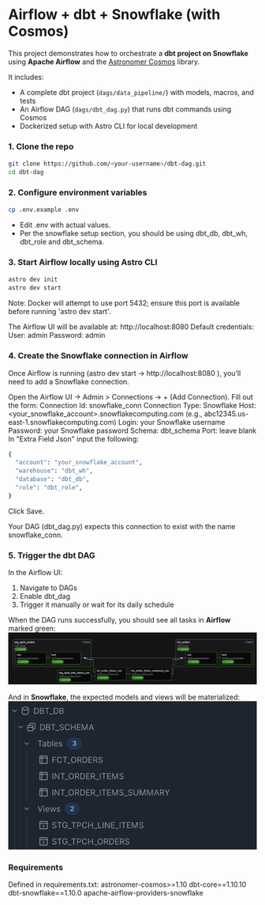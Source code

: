 # Airflow + dbt + Snowflake (with Cosmos)

This project demonstrates how to orchestrate a **dbt project on Snowflake** using **Apache Airflow** and the [Astronomer Cosmos](https://github.com/astronomer/astronomer-cosmos) library.  

It includes:
- A complete dbt project (`dags/data_pipeline/`) with models, macros, and tests
- An Airflow DAG (`dags/dbt_dag.py`) that runs dbt commands using Cosmos
- Dockerized setup with Astro CLI for local development

### 1. Clone the repo
```bash
git clone https://github.com/<your-username>/dbt-dag.git
cd dbt-dag
```

### 2. Configure environment variables
```bash
cp .env.example .env
```
- Edit .env with actual values.
- Per the snowflake setup section, you should be using dbt_db, dbt_wh, dbt_role and dbt_schema.

### 3. Start Airflow locally using Astro CLI
```bash
astro dev init
astro dev start
```
Note: Docker will attempt to use port 5432; ensure this port is available before running 'astro dev start'.

The Airflow UI will be available at: http://localhost:8080
Default credentials:
User: admin
Password: admin

### 4. Create the Snowflake connection in Airflow

Once Airflow is running (astro dev start → http://localhost:8080
), you’ll need to add a Snowflake connection.

Open the Airflow UI → Admin > Connections → + (Add Connection).
Fill out the form:
Connection Id: snowflake_conn
Connection Type: Snowflake
Host: <your_snowflake_account>.snowflakecomputing.com (e.g., abc12345.us-east-1.snowflakecomputing.com)
Login: your Snowflake username
Password: your Snowflake password
Schema: dbt_schema
Port: leave blank
In "Extra Field Json" input the following:
``` bash
{
  "account": "your_snowflake_account",
  "warehouse": "dbt_wh",
  "database": "dbt_db",
  "role": "dbt_role",
}
```
Click Save.

Your DAG (dbt_dag.py) expects this connection to exist with the name snowflake_conn.
 
 ### 5. Trigger the dbt DAG
 In the Airflow UI:
1. Navigate to DAGs
2. Enable dbt_dag
3. Trigger it manually or wait for its daily schedule


When the DAG runs successfully, you should see all tasks in **Airflow** marked green:
![Successfully_Run_DAG](images/Successfully_Run_DAG.png)

And in **Snowflake**, the expected models and views will be materialized:
![Correctly_Populated_Snowflake_Tables](images/Correctly_Populated_Snowflake_Tables.png)

	
### Requirements
Defined in requirements.txt:
astronomer-cosmos>=1.10
dbt-core==1.10.10
dbt-snowflake==1.10.0
apache-airflow-providers-snowflake


